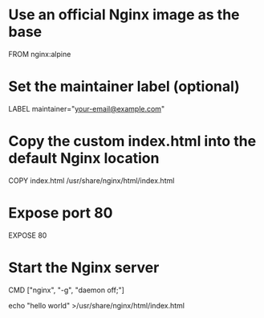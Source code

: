 # Use an official Nginx image as the base
FROM nginx:alpine

# Set the maintainer label (optional)
LABEL maintainer="your-email@example.com"

# Copy the custom index.html into the default Nginx location
COPY index.html /usr/share/nginx/html/index.html

# Expose port 80
EXPOSE 80

# Start the Nginx server
CMD ["nginx", "-g", "daemon off;"]


echo "hello world" >/usr/share/nginx/html/index.html

